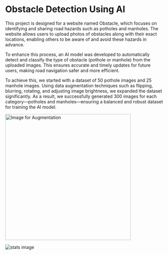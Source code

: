 # Obstacle Detection Using AI


This project is designed for a website named Obstacle, which focuses on identifying and sharing road hazards such as potholes and manholes. The website allows users to upload photos of obstacles along with their exact locations, enabling others to be aware of and avoid these hazards in advance.

To enhance this process, an AI model was developed to automatically detect and classify the type of obstacle (pothole or manhole) from the uploaded images. This ensures accurate and timely updates for future users, making road navigation safer and more efficient.

   To achieve this, we started with a dataset of 50 pothole images and 25 manhole images. Using data augmentation techniques such as flipping, blurring, rotating, and adjusting image brightness, we expanded the dataset significantly. As a result, we successfully generated 300 images for each category—potholes and manholes—ensuring a balanced and robust dataset for training the AI model.
  
<img src="https://github.com/user-attachments/assets/04bba174-1ce2-4ecf-92c8-e95031640e47" alt="Image for Augmentation" width="400" height="400">

![stats image](https://github.com/user-attachments/assets/3b0c1f86-47da-4181-8110-31c24da90f9b)

